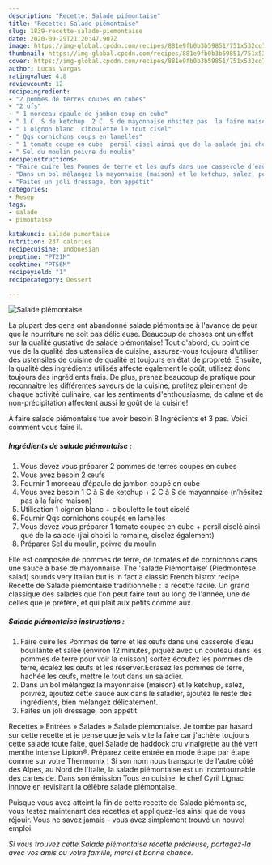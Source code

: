 ```yaml
---
description: "Recette: Salade piémontaise"
title: "Recette: Salade piémontaise"
slug: 1839-recette-salade-piemontaise
date: 2020-09-29T21:20:47.907Z
image: https://img-global.cpcdn.com/recipes/881e9fb0b3b59851/751x532cq70/salade-piemontaise-photo-principale-de-la-recette.jpg
thumbnail: https://img-global.cpcdn.com/recipes/881e9fb0b3b59851/751x532cq70/salade-piemontaise-photo-principale-de-la-recette.jpg
cover: https://img-global.cpcdn.com/recipes/881e9fb0b3b59851/751x532cq70/salade-piemontaise-photo-principale-de-la-recette.jpg
author: Lucas Vargas
ratingvalue: 4.8
reviewcount: 12
recipeingredient:
- "2 pommes de terres coupes en cubes"
- "2 ufs"
- " 1 morceau dpaule de jambon coup en cube"
- " 1 C  S de ketchup  2 C  S de mayonnaise nhsitez pas  la faire maison"
- " 1 oignon blanc  ciboulette le tout cisel"
- " Qqs cornichons coups en lamelles"
- " 1 tomate coupe en cube  persil cisel ainsi que de la salade jai choisi la romaine ciselez galement"
- " Sel du moulin poivre du moulin"
recipeinstructions:
- "Faire cuire les Pommes de terre et les œufs dans une casserole d’eau bouillante et salée (environ 12 minutes, piquez avec un couteau dans les pommes de terre pour voir la cuisson) sortez écoutez les pommes de terre, écalez les œufs et les réserver.Ecrasez les pommes de terre, hachée les œufs, mettre le tout dans un saladier."
- "Dans un bol mélangez la mayonnaise (maison) et le ketchup, salez, poivrez, ajoutez cette sauce aux dans le saladier, ajoutez le reste des ingrédients, bien mélangez délicatement."
- "Faites un joli dressage, bon appétit"
categories:
- Resep
tags:
- salade
- pimontaise

katakunci: salade pimontaise 
nutrition: 237 calories
recipecuisine: Indonesian
preptime: "PT21M"
cooktime: "PT56M"
recipeyield: "1"
recipecategory: Dessert

---
```



![Salade piémontaise](https://img-global.cpcdn.com/recipes/881e9fb0b3b59851/751x532cq70/salade-piemontaise-photo-principale-de-la-recette.jpg)

La plupart des gens ont abandonné salade piémontaise à l'avance de peur que la nourriture ne soit pas délicieuse. Beaucoup de choses ont un effet sur la qualité gustative de salade piémontaise! Tout d'abord, du point de vue de la qualité des ustensiles de cuisine, assurez-vous toujours d'utiliser des ustensiles de cuisine de qualité et toujours en état de propreté. Ensuite, la qualité des ingrédients utilisés affecte également le goût, utilisez donc toujours des ingrédients frais. De plus, prenez beaucoup de pratique pour reconnaître les différentes saveurs de la cuisine, profitez pleinement de chaque activité culinaire, car les sentiments d'enthousiasme, de calme et de non-précipitation affectent aussi le goût de la cuisine!

<!--inarticleads1-->

À faire salade piémontaise tue avoir besoin 8 Ingrédients et 3 pas. Voici comment vous faire il.

##### Ingrédients de salade piémontaise :

1. Vous devez vous préparer 2 pommes de terres coupes en cubes
1. Vous avez besoin 2 œufs
1. Fournir  1 morceau d’épaule de jambon coupé en cube
1. Vous avez besoin  1 C à S de ketchup + 2 C à S de mayonnaise (n’hésitez pas à la faire maison)
1. Utilisation  1 oignon blanc + ciboulette le tout ciselé
1. Fournir  Qqs cornichons coupés en lamelles
1. Vous devez vous préparer  1 tomate coupée en cube + persil ciselé ainsi que de la salade (j’ai choisi la romaine, ciselez également)
1. Préparer  Sel du moulin, poivre du moulin


Elle est composée de pommes de terre, de tomates et de cornichons dans une sauce à base de mayonnaise. The &#39;salade Piémontaise&#39; (Piedmontese salad) sounds very Italian but is in fact a classic French bistrot recipe. Recette de Salade piémontaise traditionnelle : la recette facile. Un grand classique des salades que l&#39;on peut faire tout au long de l&#39;année, une de celles que je préfère, et qui plaît aux petits comme aux. 

<!--inarticleads2-->

##### Salade piémontaise instructions :

1. Faire cuire les Pommes de terre et les œufs dans une casserole d’eau bouillante et salée (environ 12 minutes, piquez avec un couteau dans les pommes de terre pour voir la cuisson) sortez écoutez les pommes de terre, écalez les œufs et les réserver.Ecrasez les pommes de terre, hachée les œufs, mettre le tout dans un saladier.
1. Dans un bol mélangez la mayonnaise (maison) et le ketchup, salez, poivrez, ajoutez cette sauce aux dans le saladier, ajoutez le reste des ingrédients, bien mélangez délicatement.
1. Faites un joli dressage, bon appétit


Recettes » Entrées » Salades » Salade piémontaise. Je tombe par hasard sur cette recette et je pense que je vais vite la faire car j&#39;achète toujours cette salade toute faite, quel Salade de haddock cru vinaigrette au thé vert menthe intense Lipton®. Préparez cette entrée en mode étape par étape comme sur votre Thermomix ! Si son nom nous transporte de l&#39;autre côté des Alpes, au Nord de l&#39;Italie, la salade piémontaise est un incontournable des cartes de. Dans son émission Tous en cuisine, le chef Cyril Lignac innove en revisitant la célèbre salade piémontaise. 

<!--inarticleads1-->

<p>
Puisque vous avez atteint la fin de cette recette de Salade piémontaise, vous testez maintenant des recettes et appliquez-les ainsi que de vous réjouir. Vous ne savez jamais - vous avez simplement trouvé un nouvel emploi.
</p>

<p>
<i>Si vous trouvez cette Salade piémontaise recette précieuse, partagez-la avec vos amis ou votre famille, merci et bonne chance.</i>
</p>
